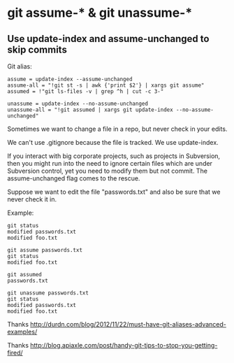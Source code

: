 # git assume-* & git unassume-*

## Use update-index and assume-unchanged to skip commits

Git alias:

```git
assume = update-index --assume-unchanged
assume-all = "!git st -s | awk {'print $2'} | xargs git assume"
assumed = !"git ls-files -v | grep ^h | cut -c 3-"

unassume = update-index --no-assume-unchanged
unassume-all = "!git assumed | xargs git update-index --no-assume-unchanged"
```

Sometimes we want to change a file in a repo, but never check in your edits.

We can't use .gitignore because the file is tracked. We use update-index.

If you interact with big corporate projects, such as projects in Subversion,
then you might run into the need to ignore certain files which are under
Subversion control, yet you need to modify them but not commit.
The assume-unchanged flag comes to the rescue.

Suppose we want to edit the file "passwords.txt"
and also be sure that we never check it in.

Example:

```shell
git status
modified passwords.txt
modified foo.txt

git assume passwords.txt
git status
modified foo.txt

git assumed
passwords.txt

git unassume passwords.txt
git status
modified passwords.txt
modified foo.txt
```

Thanks <http://durdn.com/blog/2012/11/22/must-have-git-aliases-advanced-examples/>

Thanks <http://blog.apiaxle.com/post/handy-git-tips-to-stop-you-getting-fired/>
